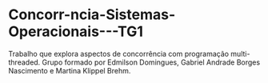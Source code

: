 # Concorr-ncia-Sistemas-Operacionais---TG1
Trabalho que explora aspectos de concorrência com programação multi-threaded. Grupo formado por Edmilson Domingues, Gabriel Andrade Borges Nascimento e Martina Klippel Brehm.
